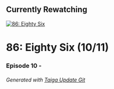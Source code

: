 ﻿
## Currently Rewatching

[![86: Eighty Six](https://s4.anilist.co/file/anilistcdn/media/anime/cover/medium/bx116589-WSpNedJdAH3L.jpg)](https://anilist.co/anime/116589)

# 86: Eighty Six (10/11)

### Episode 10 - 

###### *Generated with [Taiga Update Git](https://github.com/nike4613/taiga-update-git)*